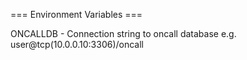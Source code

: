 === Environment Variables ===

ONCALLDB - Connection string to oncall database e.g. user@tcp(10.0.0.10:3306)/oncall

